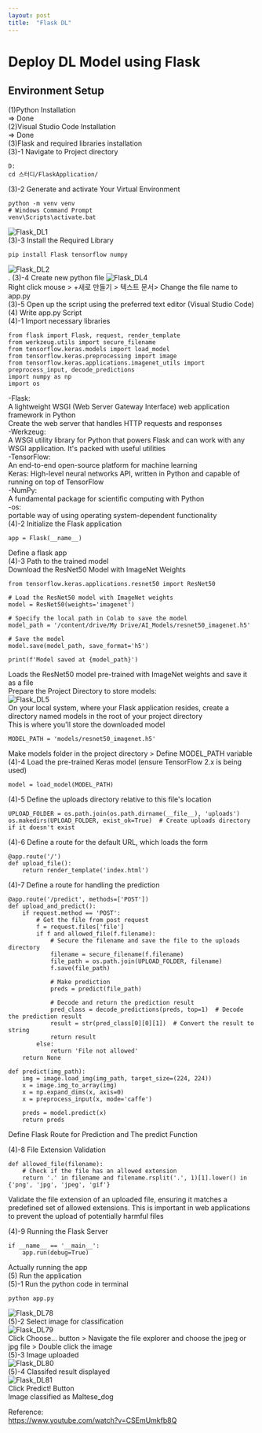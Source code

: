 ```yaml
---
layout: post
title:  "Flask DL"
---
```

# Deploy DL Model using Flask
## Environment Setup
(1)Python Installation <br/>
=> Done <br/>
(2)Visual Studio Code Installation <br/>
=> Done <br/>
(3)Flask and required libraries installation <br/>
(3)-1 Navigate to Project directory <br/>
```
D:
cd 스터디/FlaskApplication/
```
(3)-2 Generate and activate Your Virtual Environment <br/>
```
python -m venv venv
# Windows Command Prompt
venv\Scripts\activate.bat
```
![Flask_DL1](https://github.com/growingpenguin/growingpenguin.github.io/assets/110277903/408a96b4-c825-4882-aea2-2f943da90fac) <br/>
(3)-3 Install the Required Library <br/>
```
pip install Flask tensorflow numpy
```
![Flask_DL2](https://github.com/growingpenguin/growingpenguin.github.io/assets/110277903/442e90fd-9bf6-44e6-b486-0c9b6306a0fe) <br/>.
(3)-4 Create new python file 
![Flask_DL4](https://github.com/growingpenguin/growingpenguin.github.io/assets/110277903/09ef3031-74c5-4f2b-9f2a-25ec91a63155) <br/>
Right click mouse > +새로 만들기 > 텍스트 문서> Change the file name to app.py <br/>
(3)-5 Open up the script using the preferred text editor (Visual Studio Code) <br/>
(4) Write app.py Script <br/>
(4)-1 Import necessary libraries <br/>
```
from flask import Flask, request, render_template
from werkzeug.utils import secure_filename
from tensorflow.keras.models import load_model
from tensorflow.keras.preprocessing import image
from tensorflow.keras.applications.imagenet_utils import preprocess_input, decode_predictions
import numpy as np
import os
```
-Flask:  <br/>
A lightweight WSGI (Web Server Gateway Interface) web application framework in Python <br/>
Create the web server that handles HTTP requests and responses <br/>
-Werkzeug:  <br/>
A WSGI utility library for Python that powers Flask and can work with any WSGI application. It's packed with useful utilities <br/>
-TensorFlow:  <br/>
An end-to-end open-source platform for machine learning <br/>
Keras: High-level neural networks API, written in Python and capable of running on top of TensorFlow <br/>
-NumPy: <br/>
A fundamental package for scientific computing with Python <br/>
-os: <br/>
portable way of using operating system-dependent functionality <br/>
(4)-2 Initialize the Flask application <br/>
```
app = Flask(__name__)
```
Define a flask app <br/>
(4)-3 Path to the trained model <br/>
Download the ResNet50 Model with ImageNet Weights <br/>
```
from tensorflow.keras.applications.resnet50 import ResNet50

# Load the ResNet50 model with ImageNet weights
model = ResNet50(weights='imagenet')

# Specify the local path in Colab to save the model
model_path = '/content/drive/My Drive/AI_Models/resnet50_imagenet.h5'

# Save the model
model.save(model_path, save_format='h5')

print(f'Model saved at {model_path}')
```
Loads the ResNet50 model pre-trained with ImageNet weights and save it as a file <br/>
Prepare the Project Directory to store models: <br/>
![Flask_DL5](https://github.com/growingpenguin/growingpenguin.github.io/assets/110277903/e5c0486d-58bd-44d3-93b0-1050bdc518ab) <br/>
On your local system, where your Flask application resides, create a directory named models in the root of your project directory <br/>
This is where you'll store the downloaded model <br/>
```
MODEL_PATH = 'models/resnet50_imagenet.h5'
```
Make models folder in the project directory  > Define MODEL_PATH variable   <br/>
(4)-4 Load the pre-trained Keras model (ensure TensorFlow 2.x is being used) <br/>
```
model = load_model(MODEL_PATH)
```
(4)-5 Define the uploads directory relative to this file's location <br/>
```
UPLOAD_FOLDER = os.path.join(os.path.dirname(__file__), 'uploads')
os.makedirs(UPLOAD_FOLDER, exist_ok=True)  # Create uploads directory if it doesn't exist
```
(4)-6 Define a route for the default URL, which loads the form <br/>
```
@app.route('/')
def upload_file():
    return render_template('index.html')
```
(4)-7 Define a route for handling the prediction <br/>
```
@app.route('/predict', methods=['POST'])
def upload_and_predict():
    if request.method == 'POST':
        # Get the file from post request
        f = request.files['file']
        if f and allowed_file(f.filename):
            # Secure the filename and save the file to the uploads directory
            filename = secure_filename(f.filename)
            file_path = os.path.join(UPLOAD_FOLDER, filename)
            f.save(file_path)
            
            # Make prediction
            preds = predict(file_path)
            
            # Decode and return the prediction result
            pred_class = decode_predictions(preds, top=1)  # Decode the prediction result
            result = str(pred_class[0][0][1])  # Convert the result to string
            return result
        else:
            return 'File not allowed'
    return None

def predict(img_path):
    img = image.load_img(img_path, target_size=(224, 224))
    x = image.img_to_array(img)
    x = np.expand_dims(x, axis=0)
    x = preprocess_input(x, mode='caffe')

    preds = model.predict(x)
    return preds

```
Define Flask Route for Prediction and The predict Function <br/>

(4)-8 File Extension Validation <br/>
```
def allowed_file(filename):
    # Check if the file has an allowed extension
    return '.' in filename and filename.rsplit('.', 1)[1].lower() in {'png', 'jpg', 'jpeg', 'gif'}
```
Validate the file extension of an uploaded file, ensuring it matches a predefined set of allowed extensions. This is important in web applications to prevent the upload of potentially harmful files <br/>

(4)-9 Running the Flask Server <br/>
```
if __name__ == '__main__':
    app.run(debug=True)
```
Actually running the app <br/>
(5) Run the application <br/>
(5)-1 Run the python code in terminal <br/>
```
python app.py
```
![Flask_DL78](https://github.com/growingpenguin/growingpenguin.github.io/assets/110277903/0ead158c-f23b-4bef-9fe5-be7ac79854a4) <br/>
(5)-2 Select image for classification <br/>
![Flask_DL79](https://github.com/growingpenguin/growingpenguin.github.io/assets/110277903/13703566-b14a-4eb4-b55f-8873a0f11953) <br/>
Click Choose... button > Navigate the file explorer and choose the jpeg or jpg file > Double click the image <br/> 
(5)-3 Image uploaded <br/>
![Flask_DL80](https://github.com/growingpenguin/growingpenguin.github.io/assets/110277903/cb86a8c8-edbc-484d-8d96-eb55af540dad) <br/>
(5)-4 Classifed result displayed <br/>
![Flask_DL81](https://github.com/growingpenguin/growingpenguin.github.io/assets/110277903/467a124c-7b37-48bd-ad49-dad4cf826a13) <br/>
Click Predict! Button <br/>
Image classified as Maltese_dog <br/>

Reference: <br/>
https://www.youtube.com/watch?v=CSEmUmkfb8Q <br/>
